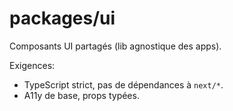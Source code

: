 # packages/ui

Composants UI partagés (lib agnostique des apps).

Exigences:
- TypeScript strict, pas de dépendances à `next/*`.
- A11y de base, props typées.
